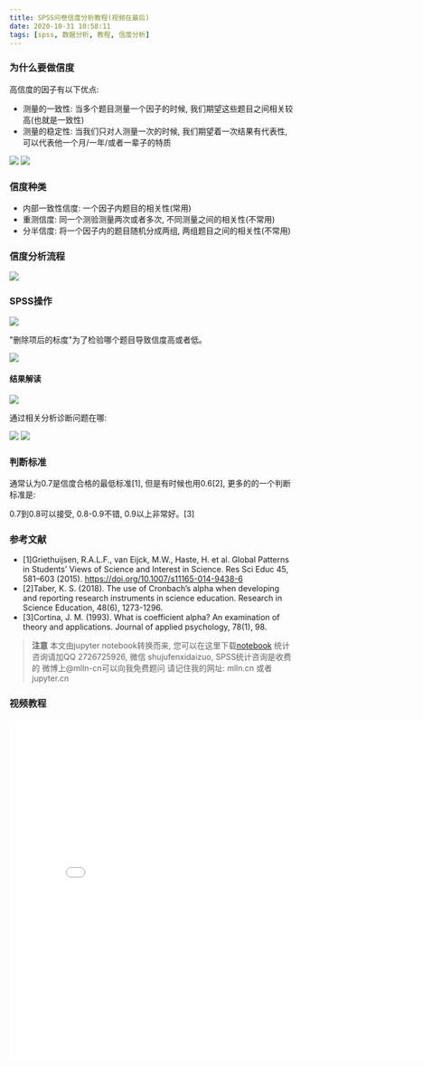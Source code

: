 ```yaml
---
title: SPSS问卷信度分析教程(视频在最后)
date: 2020-10-31 10:58:11
tags: [spss, 数据分析, 教程, 信度分析]
---
```


### 为什么要做信度

高信度的因子有以下优点:

- 测量的一致性: 当多个题目测量一个因子的时候, 我们期望这些题目之间相关较高(也就是一致性)
- 测量的稳定性: 当我们只对人测量一次的时候, 我们期望着一次结果有代表性, 可以代表他一个月/一年/或者一辈子的特质

<!--more-->


<img src="imgs/06-01-reliability.png">
<img src="imgs/05-02-reliability.png">


### 信度种类

- 内部一致性信度: 一个因子内题目的相关性(常用)
- 重测信度: 同一个测验测量两次或者多次, 不同测量之间的相关性(不常用)
- 分半信度: 将一个因子内的题目随机分成两组, 两组题目之间的相关性(不常用)


### 信度分析流程

<a href="https://www.mlln.cn/drawio/?title=%E4%BF%A1%E5%BA%A6%E5%88%86%E6%9E%90%E6%B5%81%E7%A8%8B.xml#R7Vtdl7I2EP41uXz3ACF8XIpie9Ge03P2on0vWY1Ki8Yi7sf765sJCQiJrqtAq9bdc4QhhJCZeeaZSUR4vH7%2FKU%2B2q1%2FZnGbIsebvCE%2BQwz%2Buw79A8lFKbMsjpWSZp3MpqwXP6Q%2BqGkrpPp3TXaNhwVhWpNumcMY2GzorGrIkz9lbs9mCZc2nbpMl1QTPsyTTpb%2Bn82JVSgPHr%2BU%2F03S5Uk%2B2vbC88pLM%2FlrmbL%2BRz0MOXohPeXmdqL7ki%2B5WyZy9HYhwjPA4Z6woj9bvY5rB5KppK%2B%2BbHrlajTunm%2BKcG1w5jOJDvTqd85mQpywvVmzJNkkW19JIvB6FDix%2BtirWGT%2B0%2BSF%2FZv7xB8ifiDr9Lpv9SYviQyo62ReMi%2Bref2FsK%2FtYsE0hm%2FHBledjlrFcjA5PxYfLy3HDYI%2B%2BuRTt2D6fyVbSLoskX1LZClezzs2ZsjXlg%2BZNcpolRfra7D2RZrWs2tVTyw%2Fk7JpnWj76Ncn2slMUExSNUWDBwchHQaQrI8u4ycOkv63Sgj5vE%2FEmb9ztuCxLXmgWVRanpmnDNnDHIs2yg5lzYvj78gy%2F0ryg76fnWJ89eQMm0r4kDoTS6t9qn7KVJ6wO%2FCmwrp9vT5vMM%2By2YbXCiDuy22r2T%2BvsMqvGulUHV1q1vPU3lvLnVvokSjFSn45Pml2UQ5B3tXRVDeMs9dkGf3G8jL9etNsmm4Zmvb%2F3gJdR42gpv8UtoA0RLpRC6obYofBnuJd7JTfYkac64UMu%2B2n2zcXliJS4ZXbcfYqmveV0l%2F5IXkQDMLktzJeYQRIhMuGSJEuXGy6YcbVTPuII3DDl8WkkL6zT%2BVyA8ScYcK2vywArB1vHrUOL9E5iwDfrybHssGE336TFXmqOqglbLHb0akuzDcjsoTBAo%2BnJ6Cjn%2BCisDAsdp4JvZ7BiXxstzbjiek1cwaQVALrDFXxC2ZXDxyEKeDzmEi630SjQY8mKrV%2F2u5sNzK7dBHJsiMyup0fmsIPIHHyC7Ap%2BuVp8NLLgIMIoJKCfIECBJy7FoKvYRdEUVARUatTE6pOgXDutfUSHB478n1enFpddoqvTMxAtrwN1qhziy%2Fj5xezitBa6BtvLIDPUIbOUdQ%2BZdpta9waZDjEouOJGfaSPOg2%2FUeXbR7hR59lleFZY8wA%2FATZ9QNFw%2BgCBzm4io4%2FBntrY6Fihjo1226Mu0YtN%2BvEQneMN6yH0PS0OBsLPvsseLvMd20Q23YGcx8W9KMm%2BTRgzqaIs6A6gCtvAz43kUCN%2BOjl8SCqIMVYAp5Ip38Dt%2ByKDKtG%2FN7y70JVcA6pdW5o7WxUGXm50JQJeExBBBjBwAHCuQNSlA6AHkSuYgwU16v8TLkkrmuzb9UIjrejJy3BPvLvpZbeSdNme7mV4qICFdcp8F9xhnuxWlbt2p5duCoijPE8%2BDhrIAvrRZNlv1Uf8wD7U8aftXctq2UQ5gotLzp4OzRJZY5GKxWjkAB5DASwWCD1BkX%2FnoEr8lpaIKVfrj7r4BqXw6BehEAtSOREZs04z71opYUsnzoBkUj1ruMLTjdLMQAfaa6uOZ%2BvIMejoQau%2FJj2UqNJ5%2Bder61jSMz2noqA9rMYb1mwMKbhecQxQFMM%2FvzSyIJnQ0PK%2B6ovENycCfdUXsQkie3C%2FW88RnD5c8%2Bz6ok4S7iJH6E4Vg6Vrat373ryig3TN6CJDrV%2BZNgWcFWAIrF6BxEMBz5qIlIT3F2lUDKn2VFs6Fe8x0PSzRnKjjNu40D9UYffYYu9UmH8ILgLVXC7xgHHBYu8YygiyUvuS16VfH4Vj2HcMThNCkQF8bgT%2FRwu9B7ffd%2Barr6QE566kdLFLCusI9sCkATuG4PSv1BI90m9tUL1pw7vLbRoT6dSR2BPHjYw7L%2Fh7pOpRRF7iLcHf79o929VCEpoyr95qU66phPugdQ%2FX4JzlDsQhGL3JX8S%2B0dBVZNC%2B%2F41OrTpt9ROaITb0uv2EqhvlhmrvbaeL%2FheFKtdu8hfidhuqXPPGULk%2BIhatgvOY5GGAi4hgpJ%2Ff9fT09HCkNMBN8nE2I%2F060vLT%2BneopXXUv%2FbF8T8%3D"><img src="imgs/信度分析流程.png"></a>

### SPSS操作


<img src="imgs/05-01-spss.png">

"删除项后的标度"为了检验哪个题目导致信度高或者低。

<img src="imgs/05-02-spss.png">

#### 结果解读

<img src="imgs/05-03-spss.png">

通过相关分析诊断问题在哪:

<img src="imgs/05-04-spss.png">

<img src="imgs/05-05-spss.png">

### 判断标准

通常认为0.7是信度合格的最低标准[1], 但是有时候也用0.6[2], 更多的的一个判断标准是:

0.7到0.8可以接受, 0.8-0.9不错, 0.9以上非常好。[3]

### 参考文献


- [1]Griethuijsen, R.A.L.F., van Eijck, M.W., Haste, H. et al. Global Patterns in Students’ Views of Science and Interest in Science. Res Sci Educ 45, 581–603 (2015). https://doi.org/10.1007/s11165-014-9438-6
- [2]Taber, K. S. (2018). The use of Cronbach’s alpha when developing and reporting
research instruments in science education. Research in Science Education, 48(6),
1273-1296.
- [3]Cortina, J. M. (1993). What is coefficient alpha? An examination of theory and applications. Journal of applied psychology, 78(1), 98.



> **注意**
> 本文由jupyter notebook转换而来, 您可以在这里下载[notebook](05-信度分析.ipynb)
> 统计咨询请加QQ 2726725926, 微信 shujufenxidaizuo,  SPSS统计咨询是收费的
> 微博上@mlln-cn可以向我免费题问
> 请记住我的网址: mlln.cn 或者 jupyter.cn

### 视频教程

<iframe src="//player.bilibili.com/player.html?bvid=BV1rD4y1d7Cf&page=1" scrolling="no" border="0" frameborder="no" framespacing="0" allowfullscreen="true" style="width:800px;height:600px"> </iframe>
